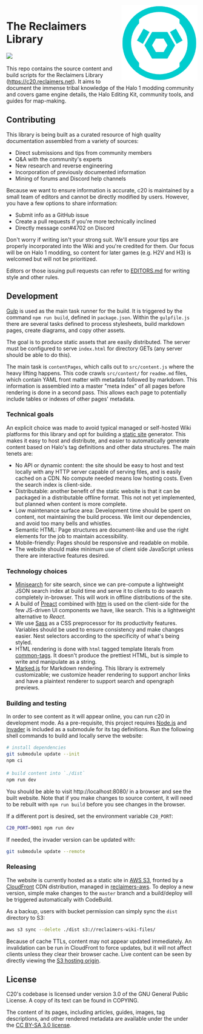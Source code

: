 <img alt="" align="right" width="200" src="src/assets/librarian.png">

# The Reclaimers Library

![](https://codebuild.us-east-1.amazonaws.com/badges?uuid=eyJlbmNyeXB0ZWREYXRhIjoidlNBbmZ4ODFvZytxTit3VHRZcmxkQzNOV3lvejVWcEd3VVVKdEFvUWZXL3cyNlpqbHplaU5OL0lVUkJkdDR5L1o4N28yMStKUE43c1Q4bkgwTjEya3d3PSIsIml2UGFyYW1ldGVyU3BlYyI6IllacFUvMWJnZlVsdnhUcjYiLCJtYXRlcmlhbFNldFNlcmlhbCI6MX0%3D&branch=master)

This repo contains the source content and build scripts for the Reclaimers Library (https://c20.reclaimers.net). It aims to document the immense tribal knowledge of the Halo 1 modding community and covers game engine details, the Halo Editing Kit, community tools, and guides for map-making.

## Contributing
This library is being built as a curated resource of high quality documentation assembled from a variety of sources:

* Direct submissions and tips from community members
* Q&A with the community's experts
* New research and reverse engineering
* Incorporation of previously documented information
* Mining of forums and Discord help channels

Because we want to ensure information is accurate, c20 is maintained by a small team of editors and cannot be directly modified by users. However, you have a few options to share information:

* Submit info as a GitHub issue
* Create a pull requests if you're more technically inclined
* Directly message con#4702 on Discord

Don't worry if writing isn't your strong suit. We'll ensure your tips are properly incorporated into the Wiki and you're credited for them. Our focus will be on Halo 1 modding, so content for later games (e.g. H2V and H3) is welcomed but will not be prioritized.

Editors or those issuing pull requests can refer to [EDITORS.md](EDITORS.md) for writing style and other rules.

## Development
[Gulp](https://gulpjs.com/) is used as the main task runner for the build. It is triggered by the command `npm run build`, defined in `package.json`. Within the `gulpfile.js` there are several tasks defined to process stylesheets, build markdown pages, create diagrams, and copy other assets.

The goal is to produce static assets that are easily distributed. The server must be configured to serve `index.html` for directory GETs (any server should be able to do this).

The main task is `contentPages`, which calls out to `src/content.js` where the heavy lifting happens. This code crawls `src/content/` for `readme.md` files, which contain YAML front matter with metadata followed by markdown. This information is assembled into a master "meta index" of all pages before rendering is done in a second pass. This allows each page to potentially include tables or indexes of other pages' metadata.

### Technical goals
An explicit choice was made to avoid typical managed or self-hosted Wiki platforms for this library and opt for building a [static site](https://en.wikipedia.org/wiki/Static_web_page) generator. This makes it easy to host and distribute, and easier to automatically generate content based on Halo's tag definitions and other data structures. The main tenets are:

* No API or dynamic content: the site should be easy to host and test locally with any HTTP server capable of serving files, and is easily cached on a CDN. No compute needed means low hosting costs. Even the search index is client-side.
* Distributable: another benefit of the static website is that it can be packaged in a distributable offline format. This not not yet implemented, but planned when content is more complete.
* Low maintenance surface area: Development time should be spent on content, not maintaining the build process. We limit our dependencies, and avoid too many bells and whistles.
* Semantic HTML: Page structures are document-like and use the right elements for the job to maintain accessibility.
* Mobile-friendly: Pages should be responsive and readable on mobile.
* The website should make minimum use of client side JavaScript unless there are interactive features desired.

### Technology choices
* [Minisearch](https://lucaong.github.io/minisearch/) for site search, since we can pre-compute a lightweight JSON search index at build time and serve it to clients to do search completely in-browser. This will work in offline distributions of the site.
* A build of [Preact](https://preactjs.com/) combined with [htm](https://github.com/developit/htm) is used on the client-side for the few JS-driven UI components we have, like search. This is a lightweight alternative to _React_.
* We use [Sass](https://sass-lang.com/) as a CSS preprocessor for its productivity features. Variables should be used to ensure consistency and make changes easier. Nest selectors according to the specificity of what's being styled.
* HTML rendering is done with `html` tagged template literals from [common-tags](https://github.com/zspecza/common-tags). It doesn't produce the prettiest HTML, but is simple to write and manipulate as a string.
* [Marked.js](https://github.com/markedjs/marked) for Markdown rendering. This library is extremely customizable; we customize header rendering to support anchor links and have a plaintext renderer to support search and opengraph previews.

### Building and testing
In order to see content as it will appear online, you can run c20 in development mode. As a pre-requisite, this project requires [Node.js](https://nodejs.org/en/) and [Invader](https://github.com/Kavawuvi/invader) is included as a submodule for its tag definitions. Run the following shell commands to build and locally serve the website:

```sh
# install dependencies
git submodule update --init
npm ci

# build content into `./dist`
npm run dev
```

You should be able to visit http://localhost:8080/ in a browser and see the built website. Note that if you make changes to source content, it will need to be rebuilt with `npm run build` before you see changes in the browser.

If a different port is desired, set the environment variable `C20_PORT`:

```sh
C20_PORT=9001 npm run dev
```

If needed, the invader version can be updated with:

```sh
git submodule update --remote
```

### Releasing
The website is currently hosted as a static site in [AWS S3](https://aws.amazon.com/s3/), fronted by a [CloudFront](https://aws.amazon.com/cloudfront/) CDN distribution, managed in [reclaimers-aws](https://github.com/Sigmmma/reclaimers-aws). To deploy a new version, simple make changes to the `master` branch and a build/deploy will be triggered automatically with CodeBuild.

As a backup, users with bucket permission can simply sync the `dist` directory to S3:

```sh
aws s3 sync --delete ./dist s3://reclaimers-wiki-files/
```

Because of cache TTLs, content may not appear updated immediately. An invalidation can be run in CloudFront to force updates, but it will not affect clients unless they clear their browser cache. Live content can be seen by directly viewing the [S3 hosting origin][s3-origin].

## License
C20's codebase is licensed under version 3.0 of the GNU General Public License. A copy of its text can be found in COPYING.

The content of its pages, including articles, guides, images, tag descriptions, and other rendered metadata are available under the under the [CC BY-SA 3.0 license][cc-license].

[s3-origin]: http://reclaimers-c20.s3-website-us-east-1.amazonaws.com/
[cc-license]: https://creativecommons.org/licenses/by-sa/3.0/
